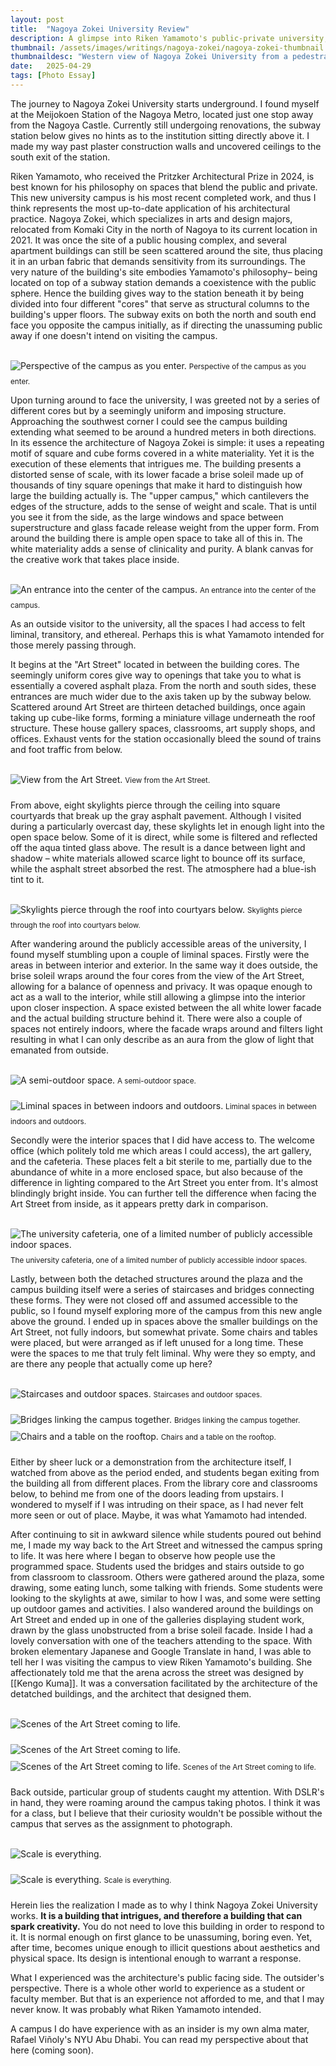 ```yaml
---
layout: post
title:  "Nagoya Zokei University Review"
description: A glimpse into Riken Yamamoto's public-private university, from an outsider's perspective.
thumbnail: /assets/images/writings/nagoya-zokei/nagoya-zokei-thumbnail.jpeg
thumbnaildesc: "Western view of Nagoya Zokei University from a pedestrain bridge."
date:   2025-04-29
tags: [Photo Essay]
---
```


The journey to Nagoya Zokei University starts underground. I found myself at the Meijokoen Station of the Nagoya Metro, located just one stop away from the Nagoya Castle. Currently still undergoing renovations, the subway station below gives no hints as to the institution sitting directly above it. I made my way past plaster construction walls and uncovered ceilings to the south exit of the station.

Riken Yamamoto, who received the Pritzker Architectural Prize in 2024, is best known for his philosophy on spaces that blend the public and private. This new university campus is his most recent completed work, and thus I think represents the most up-to-date application of his architectural practice. Nagoya Zokei, which specializes in arts and design majors, relocated from Komaki City in the north of Nagoya to its current location in 2021. It was once the site of a public housing complex, and several apartment buildings can still be seen scattered around the site, thus placing it in an urban fabric that demands sensitivity from its surroundings. The very nature of the building's site embodies Yamamoto's philosophy– being located on top of a  subway station demands a coexistence with the public sphere. Hence the building gives way to the station beneath it by being divided into four different "cores" that serve as structural columns to the building's upper floors. The subway exits on both the north and south end face you opposite the campus initially, as if directing the unassuming public away if one doesn't intend on visiting the campus.

<br> <img src="/assets/images/writings/nagoya-zokei/Nagoya_Zokei-47.jpg" alt="Perspective of the campus as you enter." style="padding-bottom: 10px;" /> 
<small> Perspective of the campus as you enter. </small> <br>

Upon turning around to face the university, I was greeted not by a series of different cores but by a seemingly uniform and imposing structure. Approaching the southwest corner I could see the campus building extending what seemed to be around a hundred meters in both directions. In its essence the architecture of Nagoya Zokei is simple: it uses a repeating motif of square and cube forms covered in a white materiality. Yet it is the execution of these elements that intrigues me. The building presents a distorted sense of scale, with its lower facade a brise soleil made up of thousands of tiny square openings that make it hard to distinguish how large the building actually is. The "upper campus," which cantilevers the edges of the structure, adds to the sense of weight and scale. That is until you see it from the side, as the large windows and space between superstructure and glass facade release weight from the upper form. From around the building there is ample open space to take all of this in. The white materiality adds a sense of clinicality and purity. A blank canvas for the creative work that takes place inside.

<br> <img src="/assets/images/writings/nagoya-zokei/Nagoya_Zokei-40.jpg" alt="An entrance into the center of the campus." style="padding-bottom: 10px;" /> 
<small> An entrance into the center of the campus. </small> <br>

As an outside visitor to the university, all the spaces I had access to felt liminal, transitory, and ethereal. Perhaps this is what Yamamoto intended for those merely passing through. 

It begins at the "Art Street" located in between the building cores. The seemingly uniform cores give way to openings that take you to what is essentially a covered asphalt plaza. From the north and south sides, these entrances are much wider due to the axis taken up by the subway below. Scattered around Art Street are thirteen detached buildings, once again taking up cube-like forms, forming a miniature village underneath the roof structure. These house gallery spaces, classrooms, art supply shops, and offices. Exhaust vents for the station occasionally bleed the sound of trains and foot traffic from below.

<br> <img src="/assets/images/writings/nagoya-zokei/Nagoya_Zokei-30.jpg" alt="View from the Art Street." style="padding-bottom: 10px;" /> 
<small> View from the Art Street. </small> <br>

From above, eight skylights pierce through the ceiling into square courtyards that break up the gray asphalt pavement. Although I visited during a particularly overcast day, these skylights let in enough light into the open space below. Some of it is direct, while some is filtered and reflected off the aqua tinted glass above. The result is a dance between light and shadow – white materials allowed scarce light to bounce off its surface, while the asphalt street absorbed the rest. The atmosphere had a blue-ish tint to it.

<br> <img src="/assets/images/writings/nagoya-zokei/Nagoya_Zokei-11.jpg" alt="Skylights pierce through the roof into courtyars below." style="padding-bottom: 10px;" /> 
<small> Skylights pierce through the roof into courtyars below. </small> <br>

After wandering around the publicly accessible areas of the university, I found myself stumbling upon a couple of liminal spaces. Firstly were the areas in between interior and exterior. In the same way it does outside, the brise soleil wraps around the four cores from the view of the Art Street, allowing for a balance of openness and privacy. It was opaque enough to act as a wall to the interior, while still allowing a glimpse into the interior upon closer inspection. A space existed between the all white lower facade and the actual building structure behind it. There were also a couple of spaces not entirely indoors, where the facade wraps around and filters light resulting in what I can only describe as an aura from the glow of light that emanated from outside. 

<br> <img src="/assets/images/writings/nagoya-zokei/Nagoya_Zokei-9.jpg" alt="A semi-outdoor space." style="padding-bottom: 10px;" /> 
<small> A semi-outdoor space. </small> 

<img src="/assets/images/writings/nagoya-zokei/Nagoya_Zokei-27.jpg" alt="Liminal spaces in between indoors and outdoors." style="padding-bottom: 10px;" /> 
<small> Liminal spaces in between indoors and outdoors. </small> <br>

Secondly were the interior spaces that I did have access to. The welcome office (which politely told me which areas I could access), the art gallery, and the cafeteria. These places felt a bit sterile to me, partially due to the abundance of white in a more enclosed space, but also because of the difference in lighting compared to the Art Street you enter from. It's almost blindingly bright inside. You can further tell the difference when facing the Art Street from inside, as it appears pretty dark in comparison. 

<br> <img src="/assets/images/writings/nagoya-zokei/Nagoya_Zokei-29.jpg" alt="The university cafeteria, one of a limited number of publicly accessible indoor spaces." style="padding-bottom: 10px;" /> 
<small> The university cafeteria, one of a limited number of publicly accessible indoor spaces. </small> <br>

Lastly, between both the detached structures around the plaza and the campus building itself were a series of staircases and bridges connecting these forms. They were not closed off and assumed accessible to the public, so I found myself exploring more of the campus from this new angle above the ground. I ended up in spaces above the smaller buildings on the Art Street, not fully indoors, but somewhat private. Some chairs and tables were placed, but were arranged as if left unused for a long time. These were the spaces to me that truly felt liminal. Why were they so empty, and are there any people that actually come up here?
 
<br> <img src="/assets/images/writings/nagoya-zokei/Nagoya_Zokei-14.jpg" alt="Staircases and outdoor spaces." style="padding-bottom: 10px;" /> 
<small> Staircases and outdoor spaces. </small> 

<img src="/assets/images/writings/nagoya-zokei/Nagoya_Zokei-19.jpg" alt="Bridges linking the campus together." style="padding-bottom: 10px;" /> 
<small> Bridges linking the campus together. </small> 

<img src="/assets/images/writings/nagoya-zokei/Nagoya_Zokei-17.jpg" alt="Chairs and a table on the rooftop." style="padding-bottom: 10px;" /> 
<small> Chairs and a table on the rooftop. </small> <br>


Either by sheer luck or a demonstration from the architecture itself, I watched from above as the period ended, and students began exiting from the building all from different places. From the library core and classrooms below, to behind me from one of the doors leading from upstairs. I wondered to myself if I was intruding on their space, as I had never felt more seen or out of place. Maybe, it was what Yamamoto had intended.

After continuing to sit in awkward silence while students poured out behind me, I made my way back to the Art Street and witnessed the campus spring to life. It was here where I began to observe how people use the programmed space. Students used the bridges and stairs outside to go from classroom to classroom. Others were gathered around the plaza, some drawing, some eating lunch, some talking with friends. Some students were looking to the skylights at awe, similar to how I was, and some were setting up outdoor games and activities. I also wandered around the buildings on Art Street and ended up in one of the galleries displaying student work, drawn by the glass unobstructed from a brise soleil facade. Inside I had a lovely conversation with one of the teachers attending to the space. With broken elementary Japanese and Google Translate in hand, I was able to tell her I was visiting the campus to view Riken Yamamoto's building. She affectionately told me that the arena across the street was designed by [[Kengo Kuma]]. It was a conversation facilitated by the architecture of the detatched buildings, and the architect that designed them.

<br> <img src="/assets/images/writings/nagoya-zokei/Nagoya_Zokei-23.jpg" alt="Scenes of the Art Street coming to life." style="padding-bottom: 10px;" /> 

<img src="/assets/images/writings/nagoya-zokei/Nagoya_Zokei-24.jpg" alt="Scenes of the Art Street coming to life." style="padding-bottom: 10px;" /> 

<img src="/assets/images/writings/nagoya-zokei/Nagoya_Zokei-33.jpg" alt="Scenes of the Art Street coming to life." style="padding-bottom: 10px;" /> 
<small> Scenes of the Art Street coming to life. </small> <br>

Back outside, particular group of students caught my attention. With DSLR's in hand, they were roaming around the campus taking photos. I think it was for a class, but I believe that their curiosity wouldn't be possible without the campus that serves as the assignment to photograph. 

<br> <img src="/assets/images/writings/nagoya-zokei/Nagoya_Zokei-44.jpg" alt="Scale is everything." style="padding-bottom: 10px;" /> 

<img src="/assets/images/writings/nagoya-zokei/Nagoya_Zokei-45.jpg" alt="Scale is everything." style="padding-bottom: 10px;" /> 
<small> Scale is everything. </small> <br>

Herein lies the realization I made as to why I think Nagoya Zokei University works. **It is a building that intrigues, and therefore a building that can spark creativity.** You do not need to love this building in order to respond to it. It is normal enough on first glance to be unassuming, boring even. Yet, after time, becomes unique enough to illicit questions about aesthetics and physical space. Its design is intentional enough to warrant a response.

What I experienced was the architecture's public facing side. The outsider's perspective. There is a whole other world to experience as a student or faculty member. But that is an experience not afforded to me, and that I may never know. It was probably what Riken Yamamoto intended. 

A campus I do have experience with as an insider is my own alma mater, Rafael Viñoly's NYU Abu Dhabi. You can read my perspective about that here (coming soon).

<!--- 
<br>

### Image Gallery

<div class="gallery-grid">
  <a href="/assets/images/writings/nagoya-zokei/Nagoya_Zokei-1.jpg" class="glightbox" data-gallery="project-gallery">
    <img src="/assets/images/writings/nagoya-zokei/Nagoya_Zokei-1.jpg" alt="Nagoya Zokei University">
  </a>
  <a href="/assets/images/writings/nagoya-zokei/Nagoya_Zokei-2.jpg" class="glightbox" data-gallery="project-gallery">
    <img src="/assets/images/writings/nagoya-zokei/Nagoya_Zokei-2.jpg" alt="Nagoya Zokei University">
  </a>
  <a href="/assets/images/writings/nagoya-zokei/Nagoya_Zokei-6.jpg" class="glightbox" data-gallery="project-gallery">
    <img src="/assets/images/writings/nagoya-zokei/Nagoya_Zokei-6.jpg" alt="Nagoya Zokei University">
  </a>
  <a href="/assets/images/writings/nagoya-zokei/Nagoya_Zokei-11.jpg" class="glightbox" data-gallery="project-gallery">
    <img src="/assets/images/writings/nagoya-zokei/Nagoya_Zokei-11.jpg" alt="Nagoya Zokei University">
  </a>
  <a href="/assets/images/writings/nagoya-zokei/Nagoya_Zokei-9.jpg" class="glightbox" data-gallery="project-gallery">
    <img src="/assets/images/writings/nagoya-zokei/Nagoya_Zokei-9.jpg" alt="Nagoya Zokei University">
  </a>
  <a href="/assets/images/writings/nagoya-zokei/Nagoya_Zokei-45.jpg" class="glightbox" data-gallery="project-gallery">
    <img src="/assets/images/writings/nagoya-zokei/Nagoya_Zokei-45.jpg" alt="Nagoya Zokei University">
  </a>
  <a href="/assets/images/writings/nagoya-zokei/Nagoya_Zokei-45.jpg" class="glightbox" data-gallery="project-gallery">
    <img src="/assets/images/writings/nagoya-zokei/Nagoya_Zokei-45.jpg" alt="Nagoya Zokei University">
  </a>
  <a href="/assets/images/writings/nagoya-zokei/Nagoya_Zokei-45.jpg" class="glightbox" data-gallery="project-gallery">
    <img src="/assets/images/writings/nagoya-zokei/Nagoya_Zokei-45.jpg" alt="Nagoya Zokei University">
  </a>
  <a href="/assets/images/writings/nagoya-zokei/Nagoya_Zokei-45.jpg" class="glightbox" data-gallery="project-gallery">
    <img src="/assets/images/writings/nagoya-zokei/Nagoya_Zokei-45.jpg" alt="Nagoya Zokei University">
  </a>
  <a href="/assets/images/writings/nagoya-zokei/Nagoya_Zokei-45.jpg" class="glightbox" data-gallery="project-gallery">
    <img src="/assets/images/writings/nagoya-zokei/Nagoya_Zokei-45.jpg" alt="Nagoya Zokei University">
  </a>
</div>

--->

<!---

<div class="post-list">
  {% for post in site.posts %}
    <article class="post-item">
      <time class="post-date">{{ post.date | date: "%b %-d, %Y" }}</time>
      <h3><a href="{{ post.url }}">{{ post.title }}</a></h3>
      <p>{{ post.excerpt }}</p>
    </article>
  {% endfor %}
</div> --->
